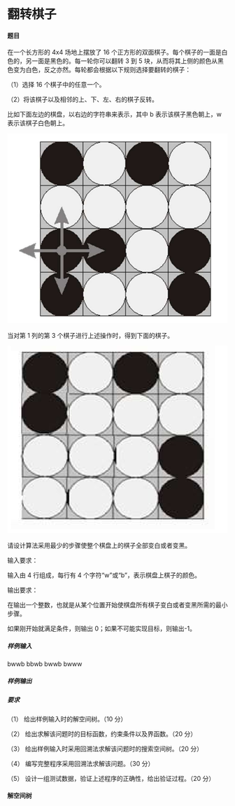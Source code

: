 # 翻转棋子

#### 题目

在一个长方形的 4x4 场地上摆放了 16 个正方形的双面棋子。每个棋子的一面是白色的，另一面是黑色的。每一轮你可以翻转 3 到 5 块，从而将其上侧的颜色从黑色变为白色，反之亦然。每轮都会根据以下规则选择要翻转的棋子：

（1）选择 16 个棋子中的任意一个。

（2）将该棋子以及相邻的上、下、左、右的棋子反转。

比如下面左边的棋盘，以右边的字符串来表示，其中 b 表示该棋子黑色朝上，w 表示该棋子白色朝上。

![alt text](pics/p2_sample_1.png)

当对第 1 列的第 3 个棋子进行上述操作时，得到下面的棋子。

![alt text](pics/p2_sample_2.png)

请设计算法采用最少的步骤使整个棋盘上的棋子全部变白或者变黑。

输入要求：

输入由 4 行组成，每行有 4 个字符“w”或“b”，表示棋盘上棋子的颜色。

输出要求：

在输出一个整数，也就是从某个位置开始使棋盘所有棋子变白或者变黑所需的最小步骤。

如果刚开始就满足条件，则输出 0；如果不可能实现目标，则输出-1。

##### 样例输入

bwwb
bbwb
bwwb
bwww

##### 样例输出



##### 要求

（1） 给出样例输入时的解空间树。（10 分）

（2） 给出求解该问题时的目标函数，约束条件以及界函数。（20 分）

（3） 给出样例输入时采用回溯法求解该问题时的搜索空间树。（20 分）

（4） 编写完整程序采用回溯法求解该问题。（30 分）

（5） 设计一组测试数据，验证上述程序的正确性，给出验证过程。（20 分）

#### 解空间树

